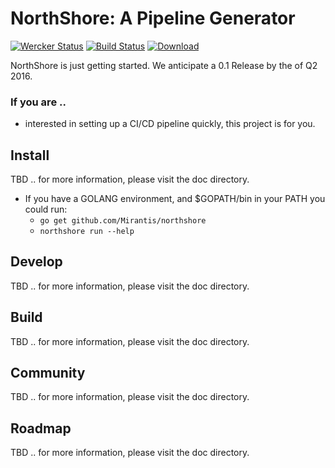 # NorthShore: A Pipeline Generator
[![Wercker Status](https://app.wercker.com/status/52c743f4f63ec61f47fbf7417f47661a/m/master "wercker status")][wercker]
[![Build Status](https://travis-ci.org/Mirantis/northshore.svg)][travis]
[![Download](https://api.bintray.com/packages/oleksandr-minakov/generic/NorthShore/images/download.svg)][bintray]

NorthShore is just getting started. We anticipate a 0.1 Release by the of Q2 2016.

### If you are ..
* interested in setting up a CI/CD pipeline quickly, this project is for you.

## Install
TBD .. for more information, please visit the doc directory.
* If you have a GOLANG environment, and $GOPATH/bin in your PATH you could run:
  * `go get github.com/Mirantis/northshore`
  * `northshore run --help`

## Develop
TBD .. for more information, please visit the doc directory.

## Build
TBD .. for more information, please visit the doc directory.

## Community
TBD .. for more information, please visit the doc directory.

## Roadmap
TBD .. for more information, please visit the doc directory.

[wercker]: https://app.wercker.com/project/bykey/52c743f4f63ec61f47fbf7417f47661a
[travis]: https://travis-ci.org/Mirantis/northshore
[bintray]: https://bintray.com/oleksandr-minakov/generic/NorthShore/_latestVersion

